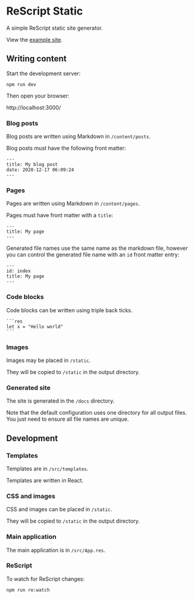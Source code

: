 # ReScript Static

A simple ReScript static site generator.

View the [example site](https://kevanstannard.github.io/rescript-static/).

## Writing content

Start the development server:

```
npm run dev
```

Then open your browser:

http://localhost:3000/

### Blog posts

Blog posts are written using Markdown in `/content/posts`.

Blog posts must have the following front matter:

```
---
title: My blog post
date: 2020-12-17 06:09:24
---
```

### Pages

Pages are written using Markdown in `/content/pages`.

Pages must have front matter with a `title`:

```
---
title: My page
---
```

Generated file names use the same name as the markdown file, however you can control the generated file name with an `id` front matter entry:

```
---
id: index
title: My page
---
```

### Code blocks

Code blocks can be written using triple back ticks.

````
```res
let x = "Hello world"
```
````

### Images

Images may be placed in `/static`.

They will be copied to `/static` in the output directory.

### Generated site

The site is generated in the `/docs` directory.

Note that the default configuration uses one directory for all output files. You just need to ensure all file names are unique.

## Development

### Templates

Templates are in `/src/templates`.

Templates are written in React.

### CSS and images

CSS and images can be placed in `/static`.

They will be copied to `/static` in the output directory.

### Main application

The main application is in `/src/App.res`.

### ReScript

To watch for ReScript changes:

```
npm run re:watch
```
